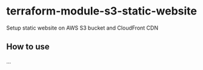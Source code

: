# terraform-module-s3-static-website

Setup static website on AWS S3 bucket and CloudFront CDN

## How to use

...